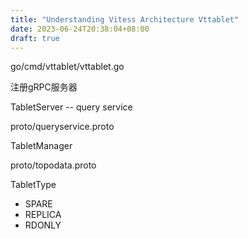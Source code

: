 ```yaml
---
title: "Understanding Vitess Architecture Vttablet"
date: 2023-06-24T20:38:04+08:00
draft: true
---
```


go/cmd/vttablet/vttablet.go

注册gRPC服务器

TabletServer -- query service

proto/queryservice.proto

TabletManager

proto/topodata.proto

TabletType

- SPARE
- REPLICA
- RDONLY